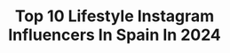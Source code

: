 ---
title: Top 10 Lifestyle Instagram Influencers In Spain In 2024
description: >-
  Find top lifestyle Instagram influencers in Spain in 2024. Most popular hashtags: #lifestyle #love #spain #travelblogger.
platform: Instagram
hits: 1018
text_top: Analyze the best Instagram accounts on inBeat.
text_bottom: Our database holds 1018 Instagram influencers like this in Spain for you to collaborate.
profiles:
  - username: "karendrodriguez"
    fullname: >-
      Karen Rodriguez
    bio: >-
      📍 MIAMI ▫️FASHION | LIFESTYLE | TRAVEL 💌 karenrodriguezmgmt@gmail.com
    location: "Spain"
    followers: 158667
    engagement: 688
    commentsToLikes: 0.034895
    id: ckaoznvvfmm330i78gkje1oz9
    verified: false
    hashtags: "#bookedbykelvin, #7talent, #karenrodriguez"
  - username: "yaiwite"
    fullname: >-
      Yaiza Acosta
    bio: >-
      F A S H I O N • L I F E S T Y L E • B E A U T Y Antropóloga 🤎 Bienvenida a mi mundo: cosmética🧴✨moda ❤️‍🔥 lifestyle 🌱🥑 ▶️ YouTube👇🏻💘
    location: "Spain"
    followers: 10839
    engagement: 629
    commentsToLikes: 0.054812
    id: clo09mhyl9b2e0j08fyg2z719
    verified: false
    hashtags: "#bikini, #lifestyle, #canarias, #ootd"
  - username: "exploringwithjuan"
    fullname: >-
      Juan 🌞 Edinburgh, UK
    bio: >-
      travel • lifestyle • foodie & coffee lover ☕️ content creation & all things social media 📸 📍edinburgh-based / dubai ⇌ spain —— let’s work together! ✉️
    location: "Spain"
    followers: 8271
    engagement: 974
    commentsToLikes: 0.072591
    id: ck0txy2prkyft0i19zb9qcrtf
    verified: false
    hashtags: "#barcelona, #barcelonagram, #spaintravel, #guardiantravelsnaps"
  - username: "carlotaaaatorres"
    fullname: >-
      Charlotte
    bio: >-
      Lifestyle, Fashion, Dance & Travel Lo que decidas hacer, asegúrate que te haga feliz✨ 💌 carlotatorres@letsbeinfluenced.com 📓 Autora de: Sueña Bailando
    location: "Spain"
    followers: 481959
    engagement: 639
    commentsToLikes: 0.005464
    id: ck6trapwpxweo0j7135qv1pg8
    verified: false
    hashtags: "#revistaclara, #portada, #carlotatorres, #sheinpartner"
  - username: "coutureandtravel"
    fullname: >-
      Apoorva Dhelia
    bio: >-
      Travel • Fashion • Lifestyle Exploring the world one outfit at a time 🌍 Travel blog at Link in my Bio ✈️ 💌 info@coutureandtravel.com
    location: "Spain"
    followers: 24489
    engagement: 486
    commentsToLikes: 0.049017
    id: clocxo3lphib60j08mme7x1x2
    verified: false
    hashtags: "#exploreparis, #exploretheworld, #exploremallorca, #mallorcalife"
  - username: "lahabitaciondeal_lado"
    fullname: >-
      Ana Isabel Moreno
    bio: >-
      Mum & Nurse 👩🏻‍⚕️🩺 Asesora de lactancia 🤱🏻. Lifestyle - Beauty - Moda - Viajes ✏️ @wonder_pregnant 💌 lahabitaciondeal.lado@spparklyteam.com
    location: "Spain"
    followers: 96767
    engagement: 885
    commentsToLikes: 0.005624
    id: ck8t5jekjab530j78eoabudh0
    verified: false
    hashtags: "#stokkebaby, #fashionweek, #herewegrow, #sevilla"
  - username: "tonydonald"
    fullname: >-
      Tony Donald
    bio: >-
      IG #creator since 2013 🫶🏻 #Lifestyle - #travel - #fashion party mng @casa__pepa 💌 🧠 Creative & Freelance pal🫱🏻‍🫲🏽 MLG-MAD
    location: "Spain"
    followers: 25038
    engagement: 661
    commentsToLikes: 0.030950
    id: ck5ztv9u116tk0i14sy1acv54
    verified: false
    hashtags: "#cadiz, #edit, #noespubli, #marbella"
  - username: "laotratuvera"
    fullname: >-
      Sarah Tuvera 🌊
    bio: >-
      Lifestyle blogger Bookings: desertsunproduction@gmail.com Who am I? ⬇️ CHECK IT OUT
    location: "Spain"
    followers: 21447
    engagement: 600
    commentsToLikes: 0.018960
    id: ck6u4el8i39mx0j71ywa74im0
    verified: false
    hashtags: "#islandgirl, #style, #island, #smile"
  - username: "tileh_pacbro"
    fullname: >-
      Tileh Pacbro
    bio: >-
      🇰🇪🇪🇸 Dancepreneur | Lifestyle | Fitness . CEO @litdance98 , @98reelz co 🧰80M+ Youtube views 📩deuxoti@gmail.com
    location: "Spain"
    followers: 243789
    engagement: 536
    commentsToLikes: 0.019998
    id: ckap2i52wyxnk0i78e5k20j0h
    verified: false
    hashtags: "#rockthatflava, #workoutmotivation, #paidpartnershipwitheabl, #letsbeclear"
  - username: "_paracetamor"
    fullname: >-
      Raquel • Paracetamor
    bio: >-
      🎮 Videojuegos en Twitch y lifestyle 🌸 Embajadora de @razer e @intelespana 📩 paracetamorstream@gmail.com Código 𝗣𝗔𝗥𝗔𝗖𝗘𝗧𝗔𝗠𝗢𝗥 en:
    location: "Spain"
    followers: 302433
    engagement: 465
    commentsToLikes: 0.009725
    id: ck5zpu770tcu20i14pp8zn1dl
    verified: false
    hashtags: "#photography, #girlgamer, #girls, #meme"
---